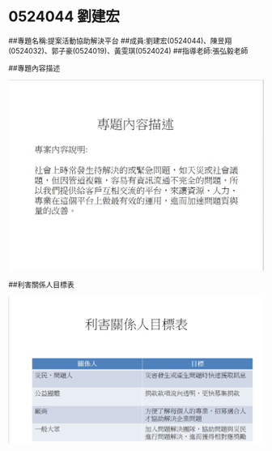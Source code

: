 # 0524044 劉建宏

##專題名稱:提案活動協助解決平台
##成員:劉建宏(0524044)、陳昱翔(0524032)、郭子豪(0524019)、黃雯琪(0524024)
##指導老師:張弘毅老師




##專題內容描述

![image](專題內容描述.jpg)

##利害關係人目標表

![image](利害關係人目標表.jpg)

